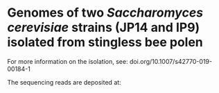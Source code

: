 # Genomes of two *Saccharomyces cerevisiae* strains (JP14 and IP9) isolated from stingless bee polen

For more information on the isolation, see: doi.org/10.1007/s42770-019-00184-1

The sequencing reads are deposited at: 

